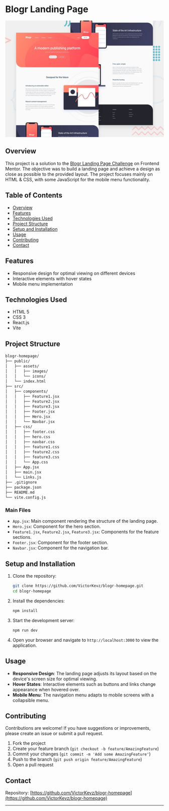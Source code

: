 
# Blogr Landing Page
![alt text](public/design/desktop-preview.jpg)

## Overview

This project is a solution to the [Blogr Landing Page Challenge](https://www.frontendmentor.io/challenges/blogr-landing-page-EX2RLAApP/hub) on Frontend Mentor. The objective was to build a landing page and achieve a design as close as possible to the provided layout. The project focuses mainly on HTML & CSS, with some JavaScript for the mobile menu functionality.

## Table of Contents

- [Overview](#overview)
- [Features](#features)
- [Technologies Used](#technologies-used)
- [Project Structure](#project-structure)
- [Setup and Installation](#setup-and-installation)
- [Usage](#usage)
- [Contributing](#contributing)
- [Contact](#contact)

## Features

- Responsive design for optimal viewing on different devices
- Interactive elements with hover states
- Mobile menu implementation

## Technologies Used

- HTML 5
- CSS 3
- React.js
- Vite

## Project Structure

```plaintext
blogr-homepage/
├── public/
│   ├── assets/
│   │   ├── images/
│   │   └── icons/
│   └── index.html
├── src/
│   ├── components/
│   │   ├── Feature1.jsx
│   │   ├── Feature2.jsx
│   │   ├── Feature3.jsx
│   │   ├── Footer.jsx
│   │   ├── Hero.jsx
│   │   └── Navbar.jsx
│   ├── css/
│   │   ├── footer.css
│   │   ├── hero.css
│   │   ├── navbar.css
│   │   ├── feature1.css
│   │   ├── feature2.css
│   │   ├── feature3.css
│   │   └── App.css
│   ├── App.jsx
│   ├── main.jsx
│   └── Links.js
├── .gitignore
├── package.json
├── README.md
└── vite.config.js
```

### Main Files

- `App.jsx`: Main component rendering the structure of the landing page.
- `Hero.jsx`: Component for the hero section.
- `Feature1.jsx`, `Feature2.jsx`, `Feature3.jsx`: Components for the feature sections.
- `Footer.jsx`: Component for the footer section.
- `Navbar.jsx`: Component for the navigation bar.

## Setup and Installation

1. Clone the repository:

   ```sh
   git clone https://github.com/VictorKevz/blogr-homepage.git
   cd blogr-homepage
   ```

2. Install the dependencies:

   ```sh
   npm install
   ```

3. Start the development server:

   ```sh
   npm run dev
   ```

4. Open your browser and navigate to `http://localhost:3000` to view the application.

## Usage

- **Responsive Design**: The landing page adjusts its layout based on the device's screen size for optimal viewing.
- **Hover States**: Interactive elements such as buttons and links change appearance when hovered over.
- **Mobile Menu**: The navigation menu adapts to mobile screens with a collapsible menu.

## Contributing

Contributions are welcome! If you have suggestions or improvements, please create an issue or submit a pull request.

1. Fork the project
2. Create your feature branch (`git checkout -b feature/AmazingFeature`)
3. Commit your changes (`git commit -m 'Add some AmazingFeature'`)
4. Push to the branch (`git push origin feature/AmazingFeature`)
5. Open a pull request



## Contact


Repository: [https://github.com/VictorKevz/blogr-homepage](https://github.com/VictorKevz/blogr-homepage)

---

